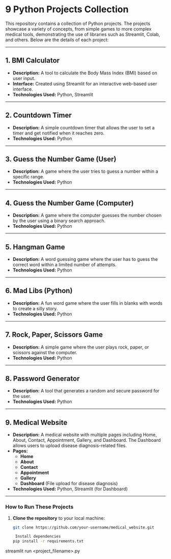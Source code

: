 # 9 Python Projects Collection

This repository contains a collection of Python projects. The projects showcase a variety of concepts, from simple games to more complex medical tools, demonstrating the use of libraries such as Streamlit, Colab, and others. Below are the details of each project:

---

## 1. **BMI Calculator**
- **Description:** A tool to calculate the Body Mass Index (BMI) based on user input.
- **Interface:** Created using Streamlit for an interactive web-based user interface.
- **Technologies Used:** Python, Streamlit

---

## 2. **Countdown Timer**
- **Description:** A simple countdown timer that allows the user to set a timer and get notified when it reaches zero.
- **Technologies Used:** Python

---

## 3. **Guess the Number Game (User)**
- **Description:** A game where the user tries to guess a number within a specific range.
- **Technologies Used:** Python

---

## 4. **Guess the Number Game (Computer)**
- **Description:** A game where the computer guesses the number chosen by the user using a binary search approach.
- **Technologies Used:** Python

---

## 5. **Hangman Game**
- **Description:** A word guessing game where the user has to guess the correct word within a limited number of attempts.
- **Technologies Used:** Python

---

## 6. **Mad Libs (Python)**
- **Description:** A fun word game where the user fills in blanks with words to create a silly story.
- **Technologies Used:** Python

---

## 7. **Rock, Paper, Scissors Game**
- **Description:** A simple game where the user plays rock, paper, or scissors against the computer.
- **Technologies Used:** Python

---

## 8. **Password Generator**
- **Description:** A tool that generates a random and secure password for the user.
- **Technologies Used:** Python

---

## 9. **Medical Website**
- **Description:** A medical website with multiple pages including Home, About, Contact, Appointment, Gallery, and Dashboard. The Dashboard allows users to upload disease diagnosis-related files.
- **Pages:**
  - **Home**
  - **About**
  - **Contact**
  - **Appointment**
  - **Gallery**
  - **Dashboard** (File upload for disease diagnosis)
- **Technologies Used:** Python, Streamlit (for Dashboard)

---

### How to Run These Projects
1. **Clone the repository** to your local machine:
   ```bash
   git clone https://github.com/your-username/medical_website.git

    Install dependencies
   pip install -r requirements.txt
streamlit run <project_filename>.py


   
